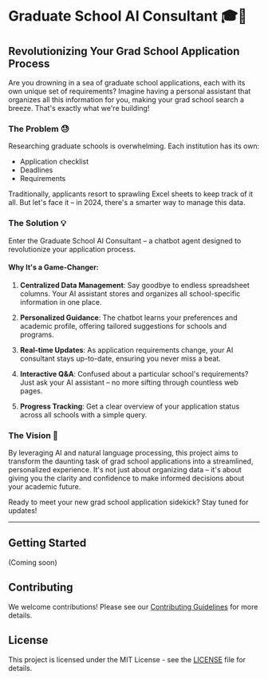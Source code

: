 # Graduate School AI Consultant 🎓🤖

## Revolutionizing Your Grad School Application Process

Are you drowning in a sea of graduate school applications, each with its own unique set of requirements? Imagine having a personal assistant that organizes all this information for you, making your grad school search a breeze. That's exactly what we're building!

### The Problem 😓

Researching graduate schools is overwhelming. Each institution has its own:
- Application checklist
- Deadlines
- Requirements

Traditionally, applicants resort to sprawling Excel sheets to keep track of it all. But let's face it – in 2024, there's a smarter way to manage this data.

### The Solution 💡

Enter the Graduate School AI Consultant – a chatbot agent designed to revolutionize your application process. 

#### Why It's a Game-Changer:

1. **Centralized Data Management**: Say goodbye to endless spreadsheet columns. Your AI assistant stores and organizes all school-specific information in one place.

2. **Personalized Guidance**: The chatbot learns your preferences and academic profile, offering tailored suggestions for schools and programs.

3. **Real-time Updates**: As application requirements change, your AI consultant stays up-to-date, ensuring you never miss a beat.

4. **Interactive Q&A**: Confused about a particular school's requirements? Just ask your AI assistant – no more sifting through countless web pages.

5. **Progress Tracking**: Get a clear overview of your application status across all schools with a simple query.

### The Vision 🚀

By leveraging AI and natural language processing, this project aims to transform the daunting task of grad school applications into a streamlined, personalized experience. It's not just about organizing data – it's about giving you the clarity and confidence to make informed decisions about your academic future.

Ready to meet your new grad school application sidekick? Stay tuned for updates!

---

## Getting Started

(Coming soon)

## Contributing

We welcome contributions! Please see our [Contributing Guidelines](CONTRIBUTING.md) for more details.

## License

This project is licensed under the MIT License - see the [LICENSE](LICENSE) file for details.
